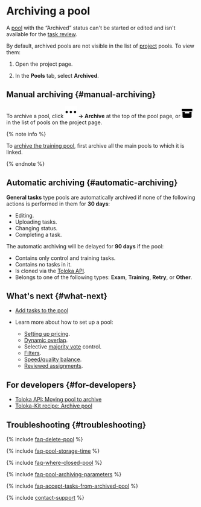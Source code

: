 # Archiving a pool

A [pool](../../glossary.md#pool) with the “Archived” status can't be started or edited and isn't available for the [task review](accept.md).

By default, archived pools are not visible in the list of [project](../../glossary.md#project) pools. To view them:

1. Open the project page.

1. In the **Pools** tab, select **Archived**.

## Manual archiving {#manual-archiving}

To archive a pool, click **![Drop-down button](../_images/drop-down.svg) → Archive** at the top of the pool page, or ![](../_images/other/pool-action-archive.svg) in the list of pools on the project page.

{% note info %}

To [archive the training pool](train.md), first archive all the main pools to which it is linked.

{% endnote %}

## Automatic archiving {#automatic-archiving}

**General tasks** type pools are automatically archived if none of the following actions is performed in them for **30 days**:

- Editing.
- Uploading tasks.
- Changing status.
- Completing a task.

The automatic archiving will be delayed for **90 days** if the pool:

- Contains only control and training tasks.
- Contains no tasks in it.
- Is cloned via the [Toloka API](https://toloka.ai/docs/api/api-reference/#post-/pools/-id-/clone).
- Belongs to one of the following types: **Exam**, **Training**, **Retry**, or **Other**.

## What's next {#what-next}

- [Add tasks to the pool](pool.md)
- Learn more about how to set up a pool:

    - [Setting up pricing](dynamic-pricing.md).
    - [Dynamic overlap](dynamic-overlap.md).
    - Selective [majority vote](selective-mvote.md) control.
    - [Filters](filters.md).
    - [Speed/quality balance](adjust.md).
    - [Reviewed assignments](offline-accept.md).

## For developers {#for-developers}

- [Toloka API: Moving pool to archive](https://toloka.ai/docs/api/api-reference/#post-/pools/-id-/archive)
- [Toloka-Kit recipe: Archive pool](../../toloka-kit/recipes/archive-pool.md)

## Troubleshooting {#troubleshooting}

{% include [faq-delete-pool](../_includes/faq/pool-n-project-archive/delete-pool.md) %}

{% include [faq-pool-storage-time](../_includes/faq/pool-n-project-archive/pool-storage-time.md) %}

{% include [faq-where-closed-pool](../_includes/faq/pool-n-project-archive/where-closed-pool.md) %}

{% include [faq-pool-archiving-parameters](../_includes/faq/pool-n-project-archive/pool-archiving-parameters.md) %}

{% include [faq-accept-tasks-from-archived-pool](../_includes/faq/pool-n-project-archive/accept-tasks-from-archived-pool.md) %}

{% include [contact-support](../_includes/contact-support.md) %}